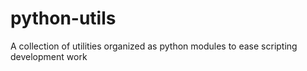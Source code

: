 # python-utils
A collection of utilities organized as python modules to ease scripting development work
